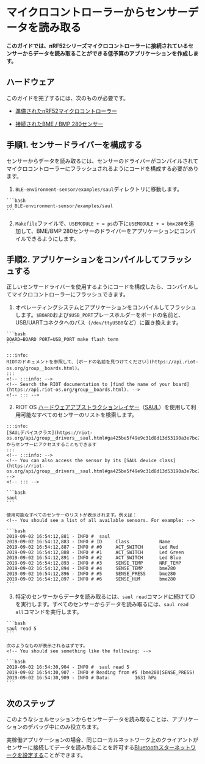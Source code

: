 # マイクロコントローラーからセンサーデータを読み取る
<!-- # Read sensor data from a microcontroller -->

**このガイドでは、nRF52シリーズマイクロコントローラーに接続されているセンサーからデータを読み取ることができる低予算のアプリケーションを作成します。**
<!-- **In this guide, you create a low-budget application that allows you to read data from a sensor that's connected to an nRF52-series microcontroller.** -->

## ハードウェア
<!-- ## Hardware -->

このガイドを完了するには、次のものが必要です。
<!-- To complete this guide, you need the following: -->

- [準備されたnRF52マイクロコントローラー](../introduction/get-started.md)
<!-- - [A prepared nRF52 microcontroller](../introduction/get-started.md) -->
- [接続されたBME / BMP 280センサー](../setup-guides/connect-bosch-sensor.md)
<!-- - [A connected BME/BMP 280 sensor](../setup-guides/connect-bosch-sensor.md) -->

## 手順1. センサードライバーを構成する
<!-- ## Step 1. Configure the sensor drivers -->

センサーからデータを読み取るには、センサーのドライバーがコンパイルされてマイクロコントローラーにフラッシュされるようにコードを構成する必要があります。
<!-- To be able to read data from a sensor, you need to configure the code so that the sensor's drivers are compiled and flashed onto the microcontroller. -->

1. `BLE-environment-sensor/examples/saul`ディレクトリに移動します。
  <!-- 1. Change into the `BLE-environment-sensor/examples/saul` directory -->

    ```bash
    cd BLE-environment-sensor/examples/saul
    ```

2. `Makefile`ファイルで、`USEMODULE + = ps`の下に`USEMODULE + = bmx280`を追加して、BME/BMP 280センサーのドライバーをアプリケーションにコンパイルできるようにします。
  <!-- 2. In the `Makefile` file, add `USEMODULE += bmx280` under `USEMODULE += ps` so that the driver for the BME/BMP 280 sensor can be compiled into your application -->

## 手順2. アプリケーションをコンパイルしてフラッシュする
<!-- ## Step 2. Compile and flash the application -->

正しいセンサードライバーを使用するようにコードを構成したら、コンパイルしてマイクロコントローラーにフラッシュできます。
<!-- After configuring the code to use the correct sensor drivers, you can compile it and flash it onto your microcontroller. -->

1. オペレーティングシステムとアプリケーションをコンパイルしてフラッシュします。`$BOARD`および`$USB_PORT`プレースホルダーをボードの名前と、USB/UARTコネクタへのパス（`/dev/ttyUSB0`など）に置き換えます。
  <!-- 1. Compile and flash the operating system and the application. Replace the `$BOARD` AND `$USB_PORT` placeholders with the name of your board and the path to your USB-to-UART connector such as `/dev/ttyUSB0`. -->

    ```bash
    BOARD=BOARD PORT=USB_PORT make flash term
    ```

    :::info:
    RIOTのドキュメントを参照して、[ボードの名前を見つけてください](https://api.riot-os.org/group__boards.html)。
    :::
    <!-- :::info: -->
    <!-- Search the RIOT documentation to [find the name of your board](https://api.riot-os.org/group__boards.html). -->
    <!-- ::: -->

2. RIOT OS [ハードウェアアブストラクションレイヤー](https://en.wikipedia.org/wiki/Hardware_abstraction)（[SAUL](https://riot-os.org/api/group__drivers__saul.html)）を使用して利用可能なすべてのセンサーのリストを検索します。
  <!-- 2. Use the RIOT OS [hardware abstraction layer](https://en.wikipedia.org/wiki/Hardware_abstraction) ([SAUL](https://riot-os.org/api/group__drivers__saul.html)) to find a list of all available sensors -->

    :::info:
    [SAULデバイスクラス](https://riot-os.org/api/group__drivers__saul.html#ga425be5f49e9c31d8d13d53190a3e7bc2)からセンサーにアクセスすることもできます
    :::
    <!-- :::info: -->
    <!-- You can also access the sensor by its [SAUL device class](https://riot-os.org/api/group__drivers__saul.html#ga425be5f49e9c31d8d13d53190a3e7bc2) -->
    <!-- ::: -->

    ```bash
    saul
    ```

    使用可能なすべてのセンサーのリストが表示されます。例えば：
    <!-- You should see a list of all available sensors. For example: -->

    ```bash
    2019-09-02 16:54:12,881 - INFO #  saul
    2019-09-02 16:54:12,883 - INFO # ID     Class           Name
    2019-09-02 16:54:12,887 - INFO # #0     ACT_SWITCH      Led Red
    2019-09-02 16:54:12,888 - INFO # #1     ACT_SWITCH      Led Green
    2019-09-02 16:54:12,891 - INFO # #2     ACT_SWITCH      Led Blue
    2019-09-02 16:54:12,893 - INFO # #3     SENSE_TEMP      NRF_TEMP
    2019-09-02 16:54:12,894 - INFO # #4     SENSE_TEMP      bme280
    2019-09-02 16:54:12,896 - INFO # #5     SENSE_PRESS     bme280
    2019-09-02 16:54:12,897 - INFO # #6     SENSE_HUM       bme280
    ```

3. 特定のセンサーからデータを読み取るには、`saul read`コマンドに続けてIDを実行します。すべてのセンサーからデータを読み取るには、`saul read all`コマンドを実行します。
  <!-- 3. To read the data from a particular sensor, execute the `saul read` command followed by an ID. To read the data from all sensors, execute the `saul read all` command. -->

    ```bash
    saul read 5
    ```

    次のようなものが表示されるはずです。
    <!-- You should see something like the following: -->

    ```bash
    2019-09-02 16:54:30,904 - INFO #  saul read 5
    2019-09-02 16:54:30,907 - INFO # Reading from #5 (bme280|SENSE_PRESS)
    2019-09-02 16:54:30,909 - INFO # Data:         1631 hPa
    ```

## 次のステップ
<!-- ## Next steps -->

このようなシェルセッションからセンサーデータを読み取ることは、アプリケーションのデバッグ中にのみ役立ちます。
<!-- Reading sensor data from a shell session like this is useful only while you debug an application. -->

実稼働アプリケーションの場合、同じローカルネットワーク上のクライアントがセンサーに接続してデータを読み取ることを許可する[Bluetoothスターネットワークを設定する](../how-to-guides/set-up-a-bluetooth-star-network.md)ことができます。
<!-- For a production application, you can [set up a Bluetooth star network](../how-to-guides/set-up-a-bluetooth-star-network.md) that allows clients on the same local network to connect to the sensor and read its data. -->
